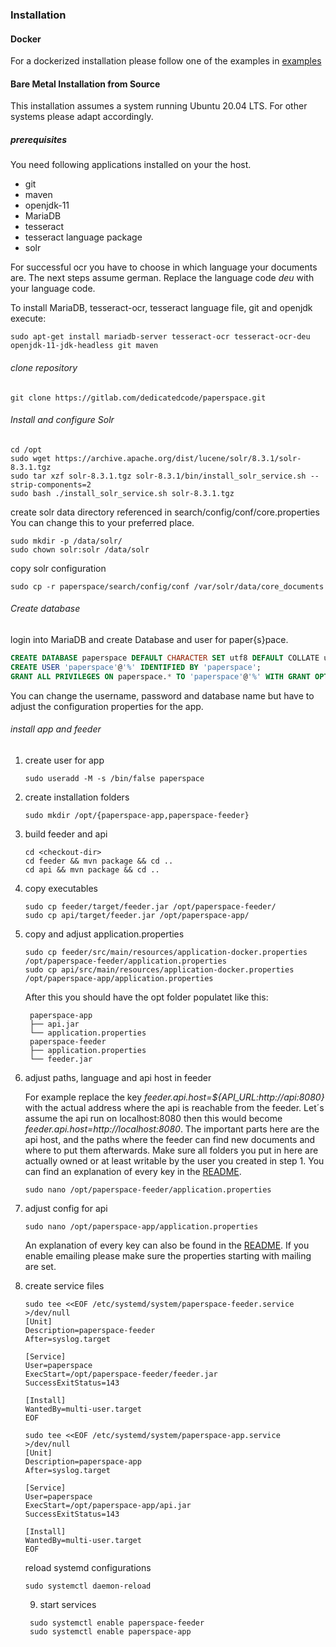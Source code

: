 ### Installation
#### Docker

For a dockerized installation please follow one of the examples in
[examples](https://gitlab.com/dedicatedcode/paperspace/-/tree/master/deployment/examples)

#### Bare Metal Installation from Source
This installation assumes a system running Ubuntu 20.04 LTS. For other systems please adapt accordingly.

##### prerequisites
You need following applications installed on your the host.
* git
* maven
* openjdk-11
* MariaDB  
* tesseract
* tesseract language package
* solr  

For successful ocr you have to choose in which language your documents are. The next steps assume german. Replace 
the language code *deu* with your language code.

To install MariaDB, tesseract-ocr, tesseract language file, git and openjdk execute:
```
sudo apt-get install mariadb-server tesseract-ocr tesseract-ocr-deu openjdk-11-jdk-headless git maven
```
######  clone repository
```
git clone https://gitlab.com/dedicatedcode/paperspace.git
```
###### Install and configure Solr

```shell script
cd /opt
sudo wget https://archive.apache.org/dist/lucene/solr/8.3.1/solr-8.3.1.tgz
sudo tar xzf solr-8.3.1.tgz solr-8.3.1/bin/install_solr_service.sh --strip-components=2
sudo bash ./install_solr_service.sh solr-8.3.1.tgz
```
create solr data directory referenced in search/config/conf/core.properties
You can change this to your preferred place.
```shell script
sudo mkdir -p /data/solr/
sudo chown solr:solr /data/solr
```
copy solr configuration 
```shell script
sudo cp -r paperspace/search/config/conf /var/solr/data/core_documents
```

###### Create database

login into MariaDB and create Database and user for paper{s}pace.
```sql
CREATE DATABASE paperspace DEFAULT CHARACTER SET utf8 DEFAULT COLLATE utf8_unicode_ci;
CREATE USER 'paperspace'@'%' IDENTIFIED BY 'paperspace';
GRANT ALL PRIVILEGES ON paperspace.* TO 'paperspace'@'%' WITH GRANT OPTION;
```
You can change the username, password and database name but have to adjust the configuration properties for the app.

###### install app and feeder
1. create user for app
    ```shell script
    sudo useradd -M -s /bin/false paperspace
    ```
2. create installation folders
    ```shell script
    sudo mkdir /opt/{paperspace-app,paperspace-feeder}
    ```
3. build feeder and api
    ```shell script
    cd <checkout-dir>
    cd feeder && mvn package && cd ..   
    cd api && mvn package && cd ..   
    ```
4. copy executables
   ```shell script
   sudo cp feeder/target/feeder.jar /opt/paperspace-feeder/
   sudo cp api/target/feeder.jar /opt/paperspace-app/
   ```
5. copy and adjust application.properties
    ```shell script
    sudo cp feeder/src/main/resources/application-docker.properties /opt/paperspace-feeder/application.properties
    sudo cp api/src/main/resources/application-docker.properties /opt/paperspace-app/application.properties
    ```
   After this you should have the opt folder populatet like this:
   ```shell script
    paperspace-app
    ├── api.jar
    └── application.properties
    paperspace-feeder
    ├── application.properties
    └── feeder.jar
    ```
6. adjust paths, language and api host in feeder
    
    For example replace the key *feeder.api.host=${API_URL:http://api:8080}* with the actual address where the api 
    is reachable from the feeder. Let´s assume the api run on localhost:8080 then this would become *feeder.api.host=http://localhost:8080*.
    The important parts here are the api host, and the paths where the feeder can find new documents and where to put them afterwards. 
    Make sure all folders you put in here are actually owned or at least writable by the user you created in step  1. 
    You can find an explanation of every key in the [README](https://gitlab.com/dedicatedcode/paperspace#docker-configuration). 
    ```shell script
    sudo nano /opt/paperspace-feeder/application.properties
    ```

7. adjust config for api
    ```shell script
    sudo nano /opt/paperspace-app/application.properties
    ```
   An explanation of every key can also be found in the [README](https://gitlab.com/dedicatedcode/paperspace#docker-configuration).
   If you enable emailing please make sure the properties starting with mailing are set.
   
8. create service files
    ```shell script
    sudo tee <<EOF /etc/systemd/system/paperspace-feeder.service >/dev/null
    [Unit]
    Description=paperspace-feeder
    After=syslog.target
    
    [Service]
    User=paperspace
    ExecStart=/opt/paperspace-feeder/feeder.jar
    SuccessExitStatus=143
    
    [Install]
    WantedBy=multi-user.target
    EOF
   ```
   ```shell script
   sudo tee <<EOF /etc/systemd/system/paperspace-app.service >/dev/null
   [Unit]
   Description=paperspace-app
   After=syslog.target
   
   [Service]
   User=paperspace
   ExecStart=/opt/paperspace-app/api.jar
   SuccessExitStatus=143
    
   [Install]
   WantedBy=multi-user.target
   EOF
    ```
   
   reload systemd configurations
   ```shell script
   sudo systemctl daemon-reload
   ```
   
   9. start services
   ```shell script
    sudo systemctl enable paperspace-feeder
    sudo systemctl enable paperspace-app
```
